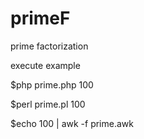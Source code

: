 # primeF
prime factorization

execute example

$php prime.php 100

$perl prime.pl 100

$echo 100 | awk -f prime.awk
